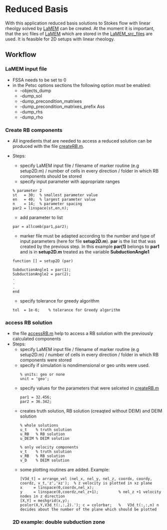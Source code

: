 # Reduced Basis

With this application reduced basis solutions to Stokes flow with linear rheolgy solved by [LaMEM](https://bitbucket.org/bkaus/lamem/src/master/) can be created.
At the moment it is important, that the src files of [LaMEM](https://bitbucket.org/bkaus/lamem/src/master/) which are stored in the [LaMEM_src_files](LaMEM_src_files) are used.
It is feasible for 2D setups with linear rheology.

## Workflow

### LaMEM input file
- FSSA needs to be set to 0
- in the Petsc options sections the following option must be enabled:
   * -objects_dump
	* -dump_sol
	* -dump_precondition_matrixes
	* -dump_precondition_matrixes_prefix Ass
	* -dump_rhs
	* -dump_rho
	
### Create RB components

- All ingredients that are needed to access a reduced solution can be produced with the file [createRB.m](createRB.m).
- Steps:
   * specify LaMEM input file / filename of marker routine (e.g setup2D.m)  / number of cells in every direction / folder in which RB components should be stored
   * specify input parameter with appropriate ranges
   
   ```
   % parameter 2
   st   = 30;  % smallest parameter value
   en   = 40;  % largest parameter value
   n    = 14;  % parameter spacing
   par2 = linspace(st,en,n);
   ```
   * add parameter to list
    ```
    par = allcomb(par1,par2);
    ```
    * marker file must be adapted according to the number and type of input parameters (here for file **setup2D.m**). **par** is the list that was created by the     previous     step. In this example **par(1)** belongs to **par1** and is in **setup2D.m** treated as the variable **SubductionAngle1**
    ```
    function [] = setup2D (par)

    SubductionAngle1 = par(1);
    SubductionAngle2 = par(2);
    .
    .
    .
    end
    ```
   
   * specify tolerance for greedy algorithm
   ```
   tol  = 1e-6;    % tolerance for Greedy algorithm
   ```

### access RB solution
- the file [accessRB.m](accessRB.m) help to access a RB solution with the previously calculated components
- Steps:
  * specify LaMEM input file / filename of marker routine (e.g setup2D.m)  / number of cells in every direction / folder in which RB components were stored
  * specify if simulation is nondimensional or geo units were used.
     ```
    % units: geo or none
    unit = 'geo';
    ```
  * specify values for the parameters that were selceted in [createRB.m](createRB.m)
     ```
     par1 = 32.456;
     par2 = 36.342;
     ```
   * creates truth solution, RB solution (creaqted without DEIM) and DEIM solution
     ```
     % whole solutions
     u_t    % truth solution   
     u_RB   % RB solution      
     u_DEIM % DEIM solution
     
     % only velocity components
     v_t    % truth solution   
     v_RB   % RB solution      
     v_D    % DEIM solution
     
     ```
   * some plotting routines are added. Example:
     ```
     [V3d_t] = arrange_vel (nel_x, nel_y, nel_z, coordx, coordy, coordz, v_t,'z','xz');  % z velocity is plotted in xz plane
     x     = linspace(0,coordx,nel_x);
     y     = linspace(0,coordz,nel_z+1);         % nel_z +1 velocity nodes in z direction
     [X,Y] = meshgrid(x,y);
     pcolor(X,Y,V3d_t(:,:,2).'); c = colorbar;   %   V3d_t(:,:,n) n decides about the number of the plane which should be plotted 
     ```
  ### 2D example: double subduction zone

